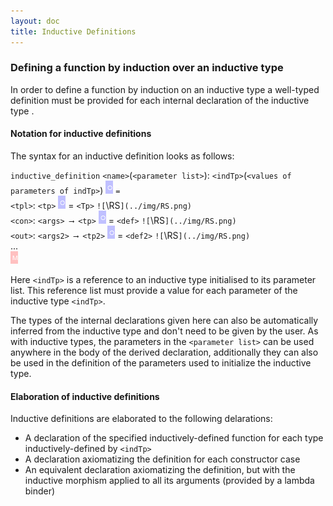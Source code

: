 ```yaml
---
layout: doc
title: Inductive Definitions
---
```


### Defining a function by induction over an inductive type

In order to define a function by induction on an inductive type <indTp> a well-typed definition must be provided for each internal declaration of the inductive type <indTp>. 

#### Notation for inductive definitions

The syntax for an inductive definition looks as follows:

`inductive_definition` `<name>`(`<parameter list>`): `<indTp>`(`<values of parameters of indTp>`) ![`\US`](../img/US.png) `=`<br> 
`<tpl>`: `<tp>` ![`\US`](../img/US.png) = `<Tp>` `![`\RS`](../img/RS.png)`<br>
`<con>`: `<args> ⟶ <tp>` ![`\US`](../img/US.png) = `<def>`  `![`\RS`](../img/RS.png)`<br>
`<out>`: `<args2> ⟶ <tp2>` ![`\US`](../img/US.png) = `<def2>` `![`\RS`](../img/RS.png)`<br>
...<br>
![`\GS`](../img/GS.png)

Here `<indTp>` is a reference to an inductive type initialised to its parameter list. This reference list must provide a value for each parameter of the inductive type `<indTp>`.

The types of the internal declarations given here can also be automatically inferred from the inductive type and don't need to be given by the user. As with inductive types, the parameters in the `<parameter list>` can be used anywhere in the body of the derived declaration, additionally they can also be used in the definition of the parameters used to initialize the inductive type.

#### Elaboration of inductive definitions

Inductive definitions are elaborated to the following delarations:

* A declaration of the specified inductively-defined function for each type inductively-defined by `<indTp>`
* A declaration axiomatizing the definition for each constructor case
* An equivalent declaration axiomatizing the definition, but with the inductive morphism applied to all its arguments (provided by a lambda binder)

